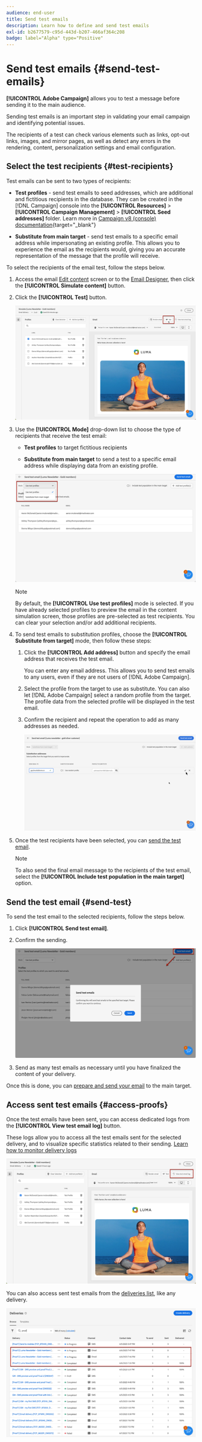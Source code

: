 ```yaml
---
audience: end-user
title: Send test emails
description: Learn how to define and send test emails
exl-id: b2677579-c95d-443d-b207-466af364c208
badge: label="Alpha" type="Positive"
---
```

# Send test emails {#send-test-emails}

**[!UICONTROL Adobe Campaign]** allows you to test a message before sending it to the main audience.

Sending test emails is an important step in validating your email campaign and identifying potential issues.

The recipients of a test can check various elements such as links, opt-out links, images, and mirror pages, as well as detect any errors in the rendering, content, personalization settings and email configuration.

## Select the test recipients {#test-recipients}

Test emails can be sent to two types of recipients: 

* **Test profiles** - send test emails to seed addresses, which are additional and fictitious recipients in the database. They can be created in the [!DNL Campaign] console into the **[!UICONTROL Resources]** > **[!UICONTROL Campaign Management]** > **[!UICONTROL Seed addresses]** folder. Learn more in [Campaign v8 (console) documentation](https://experienceleague.corp.adobe.com/docs/campaign/campaign-v8/audience/add-profiles/test-profiles.html){target="_blank"}
    
* **Substitute from main target** - send test emails to a specific email address while impersonating an existing profile. This allows you to experience the email as the recipients would, giving you an accurate representation of the message that the profile will receive.

To select the recipients of the email test, follow the steps below.

1. Access the email [Edit content](../content/edit-content.md) screen or to the [Email Designer](../content/get-started-email-designer.md), then click the **[!UICONTROL Simulate content]** button.

1. Click the **[!UICONTROL Test]** button.

    ![](assets/simulate-test-button.png)

1. Use the **[!UICONTROL Mode]** drop-down list to choose the type of recipients that receive the test email:

    * **Test profiles** to target fictitious recipients
    
    * **Substitute from main target** to send a test to a specific email address while displaying data from an existing profile.

    ![](assets/simulate-profile-mode.png)

    >[!NOTE]
    >
    >By default, the **[!UICONTROL Use test profiles]** mode is selected. If you have already selected profiles to preview the email in the content simulation screen, those profiles are pre-selected as test recipients. You can clear your selection and/or add additional recipients.

1. To send test emails to substitution profiles, choose the **[!UICONTROL Substitute from target]** mode, then follow these steps:

    1. Click the **[!UICONTROL Add address]** button and specify the email address that receives the test email.

        You can enter any email address. This allows you to send test emails to any users, even if they are not users of [!DNL Adobe Campaign].

    1. Select the profile from the target to use as substitute. You can also let [!DNL Adobe Campaign] select a random profile from the target. The profile data from the selected profile will be displayed in the test email.

    1. Confirm the recipient and repeat the operation to add as many addresses as needed.

        ![](assets/simulate-profile-substitute.png)

1. Once the test recipients have been selected, you can [send the test email](#send-test).

    >[!NOTE]
    >
    >To also send the final email message to the recipients of the test email, select the **[!UICONTROL Include test population in the main target]** option.

## Send the test email {#send-test}

To send the test email to the selected recipients, follow the steps below.

1. Click **[!UICONTROL Send test email]**.

1. Confirm the sending.

    ![](assets/simulate-send-test.png)

1. Send as many test emails as necessary until you have finalized the content of your delivery.

Once this is done, you can [prepare and send your email](../monitor/prepare-send.md) to the main target.

## Access sent test emails {#access-proofs}

Once the test emails have been sent, you can access dedicated logs from the **[!UICONTROL View test email log]** button.

These logs allow you to access all the test emails sent for the selected delivery, and to visualize specific statistics related to their sending. [Learn how to monitor delivery logs](../monitor/delivery-logs.md)

![](assets/simulate-test-log.png)

You can also access sent test emails from the [deliveries list](../msg/gs-messages.md), like any delivery.

![](assets/simulate-deliveries-list.png)
